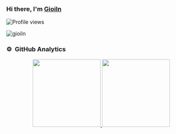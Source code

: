 ### Hi there, I'm [Gioiln][website]

![Profile views](https://gpvc.arturio.dev/lamngocgioi)

<img align="center" alt="gioiln" src="https://wallpapercave.com/wp/wp6582688.jpg"/>

### ⚙️ &nbsp;GitHub Analytics

<p align="center">
    <a href="https://github.com/lamngocgioi">
        <img height="180em" src="https://github-readme-stats-eight-theta.vercel.app/api?username=lamngocgioi&show_icons=true&theme=algolia&include_all_commits=true&count_private=true"/>
        <img height="180em" src="https://github-readme-stats-eight-theta.vercel.app/api/top-langs/?username=lamngocgioi&layout=compact&langs_count=8&theme=algolia"/>
    </a>
</p>

[website]: https://github.com/lamngocgioi
[twitter]: https://twitter.com/gioiln
